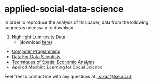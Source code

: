 # applied-social-data-science

In order to reproduce the analysis of this paper, data from the following sources is necessary to download.

1. Nightlight Luminosity Data
	- (download [here](https://eogdata.mines.edu/products/vnl/))

- [Computer Programming](https://www.lse.ac.uk/resources/calendar2020-2021/courseGuides/MY/2020_MY470.htm)
- [Data For Data Scientists](https://www.lse.ac.uk/resources/calendar2020-2021/courseGuides/MY/2020_MY472.htm)
- [Techniques of Spatial Economic Analysis](https://www.lse.ac.uk/resources/calendar2020-2021/courseGuides/GY/2020_GY460.htm)
- [Applied Machine Learning for Social Science](https://www.lse.ac.uk/resources/calendar2020-2021/courseGuides/MY/2020_MY474.htm)

Feel free to contact me with any questions at [j.s.karl@lse.ac.uk](j.s.karl@lse.ac.uk)
